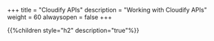 +++
title = "Cloudify APIs"
description = "Working with Cloudify APIs"
weight = 60
alwaysopen = false
+++

{{%children style="h2" description="true"%}}
